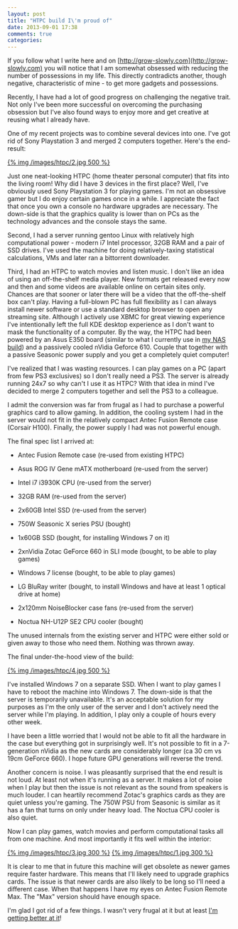 ```yaml
---
layout: post
title: "HTPC build I\'m proud of"
date: 2013-09-01 17:38
comments: true
categories: 
---
```


If you follow what I write here and on [http://grow-slowly.com](http://grow-slowly.com) you will notice that I am somewhat obsessed with reducing the number of possessions in my life. This directly contradicts another, though negative, characteristic of mine - to get more gadgets and possessions.

Recently, I have had a lot of good progress on challenging the negative trait. Not only I've been more successful on overcoming the purchasing obsession but I've also found ways to enjoy more and get creative at reusing what I already have.

One of my recent projects was to combine several devices into one. I've got rid of Sony Playstation 3 and merged 2 computers together. Here's the end-result:

[{% img /images/htpc/2.jpg 500 %}](/images/htpc/2.jpg)

<!-- more -->

Just one neat-looking HTPC (home theater personal computer) that fits into the living room! Why did I have 3 devices in the first place? Well, I've obviously used Sony Playstation 3 for playing games. I'm not an obsessive gamer but I do enjoy certain games once in a while. I appreciate the fact that once you own a console no hardware upgrades are necessary. The down-side is that the graphics quality is lower than on PCs as the technology advances and the console stays the same.

Second, I had a server running gentoo Linux with relatively high computational power - modern i7 Intel processor, 32GB RAM and a pair of SSD drives. I've used the machine for doing relatively-taxing statistical calculations, VMs and later ran a bittorrent downloader.

Third, I had an HTPC to watch movies and listen music. I don't like an idea of using an off-the-shelf media player. New formats get released every now and then and some videos are available online on certain sites only. Chances are that sooner or later there will be a video that the off-the-shelf box can't play. Having a full-blown PC has full flexibility as I can always install newer software or use a standard desktop browser to open any streaming site. Although I actively use XBMC for great viewing experience I've intentionally left the full KDE desktop experience as I don't want to mask the functionality of a computer. By the way, the HTPC had been powered by an Asus E350 board (similar to what I currently use in [my NAS build](http://pisarenko.net/blog/2013/08/28/impressions-from-freenas/)) and a passively cooled nVidia Geforce 610. Couple that together with a passive Seasonic power supply and you get a completely quiet computer!

I've realized that I was wasting resources. I can play games on a PC (apart from few PS3 exclusives) so I don't really need a PS3. The server is already running 24x7 so why can't I use it as HTPC? With that idea in mind I've decided to merge 2 computers together and sell the PS3 to a colleague.

I admit the conversion was far from frugal as I had to purchase a powerful graphics card to allow gaming. In addition, the cooling system I had in the server would not fit in the relatively compact Antec Fusion Remote case (Corsair H100). Finally, the power supply I had was not powerful enough.

The final spec list I arrived at:

* Antec Fusion Remote case (re-used from existing HTPC)

* Asus ROG IV Gene mATX motherboard (re-used from the server)

* Intel i7 i3930K CPU (re-used from the server)

* 32GB RAM (re-used from the server)

* 2x60GB Intel SSD (re-used from the server)

* 750W Seasonic X series PSU (bought)

* 1x60GB SSD (bought, for installing Windows 7 on it)

* 2xnVidia Zotac GeForce 660 in SLI mode (bought, to be able to play games)

* Windows 7 license (bought, to be able to play games)

* LG BluRay writer (bought, to install Windows and have at least 1 optical drive at home)

* 2x120mm NoiseBlocker case fans (re-used from the server)

* Noctua NH-U12P SE2 CPU cooler (bought)

The unused internals from the existing server and HTPC were either sold or given away to those who need them. Nothing was thrown away.

The final under-the-hood view of the build:

[{% img /images/htpc/4.jpg 500 %}](/images/htpc/4.jpg)

I've installed Windows 7 on a separate SSD. When I want to play games I have to reboot the machine into Windows 7. The down-side is that the server is temporarily unavailable. It's an acceptable solution for my purposes as I'm the only user of the server and I don't actively need the server while I'm playing. In addition, I play only a couple of hours every other week.

I have been a little worried that I would not be able to fit all the hardware in the case but everything got in surprisingly well. It's not possible to fit in a 7-generation nVidia as the new cards are considerably longer (ca 30 cm vs 19cm GeForce 660). I hope future GPU generations will reverse the trend.

Another concern is noise. I was pleasantly surprised that the end result is not loud. At least not when it's running as a server. It makes a lot of noise when I play but then the issue is not relevant as the sound from speakers is much louder. I can heartily recommend Zotac's graphics cards as they are quiet unless you're gaming. The 750W PSU from Seasonic is similar as it has a fan that turns on only under heavy load. The Noctua CPU cooler is also quiet.

Now I can play games, watch movies and perform computational tasks all from one machine. And most importantly it fits well within the interior:

[{% img /images/htpc/3.jpg 300 %}](/images/htpc/3.jpg) [{% img /images/htpc/1.jpg 300 %}](/images/htpc/1.jpg)

It is clear to me that in future this machine will get obsolete as newer games require faster hardware. This means that I'll likely need to upgrade graphics cards. The issue is that newer cards are also likely to be long so I'll need a different case. When that happens I have my eyes on Antec Fusion Remote Max. The "Max" version should have enough space.

I'm glad I got rid of a few things. I wasn't very frugal at it but at least [I'm getting better at it](http://grow-slowly.com/2013/08/24/an-update-on-my-frugality-efforts/)!